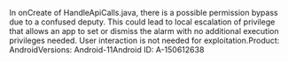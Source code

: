 In onCreate of HandleApiCalls.java, there is a possible permission bypass due to a confused deputy. This could lead to local escalation of privilege that allows an app to set or dismiss the alarm with no additional execution privileges needed. User interaction is not needed for exploitation.Product: AndroidVersions: Android-11Android ID: A-150612638